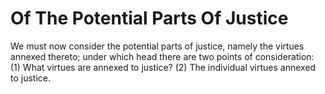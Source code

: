 # Of The Potential Parts Of Justice

We must now consider the potential parts of justice, namely the virtues annexed thereto; under which head there are two points of consideration:
(1) What virtues are annexed to justice?
(2) The individual virtues annexed to justice.